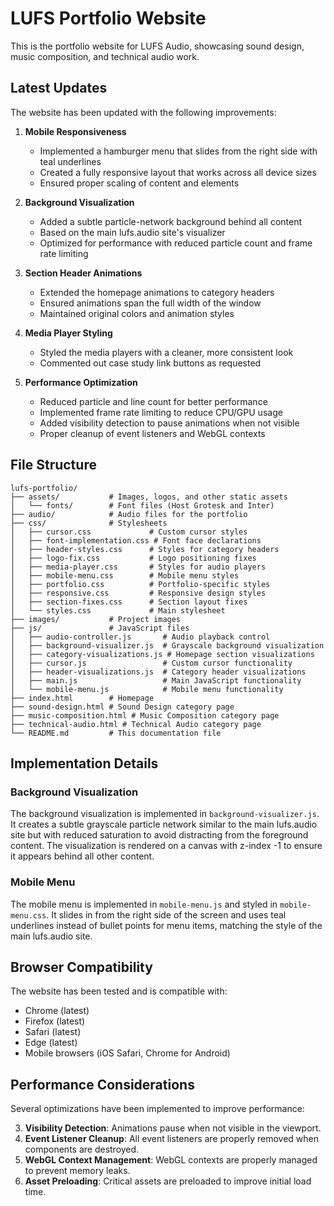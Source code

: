# LUFS Portfolio Website

This is the portfolio website for LUFS Audio, showcasing sound design, music composition, and technical audio work.

## Latest Updates

The website has been updated with the following improvements:

1. **Mobile Responsiveness**
   - Implemented a hamburger menu that slides from the right side with teal underlines
   - Created a fully responsive layout that works across all device sizes
   - Ensured proper scaling of content and elements

2. **Background Visualization**
   - Added a subtle particle-network background behind all content
   - Based on the main lufs.audio site's visualizer
   - Optimized for performance with reduced particle count and frame rate limiting

3. **Section Header Animations**
   - Extended the homepage animations to category headers
   - Ensured animations span the full width of the window
   - Maintained original colors and animation styles

4. **Media Player Styling**
   - Styled the media players with a cleaner, more consistent look
   - Commented out case study link buttons as requested

5. **Performance Optimization**
   - Reduced particle and line count for better performance
   - Implemented frame rate limiting to reduce CPU/GPU usage
   - Added visibility detection to pause animations when not visible
   - Proper cleanup of event listeners and WebGL contexts

## File Structure

```
lufs-portfolio/
├── assets/           # Images, logos, and other static assets
│   └── fonts/        # Font files (Host Grotesk and Inter)
├── audio/            # Audio files for the portfolio
├── css/              # Stylesheets
│   ├── cursor.css             # Custom cursor styles
│   ├── font-implementation.css # Font face declarations
│   ├── header-styles.css      # Styles for category headers
│   ├── logo-fix.css           # Logo positioning fixes
│   ├── media-player.css       # Styles for audio players
│   ├── mobile-menu.css        # Mobile menu styles
│   ├── portfolio.css          # Portfolio-specific styles
│   ├── responsive.css         # Responsive design styles
│   ├── section-fixes.css      # Section layout fixes
│   └── styles.css             # Main stylesheet
├── images/           # Project images
├── js/               # JavaScript files
│   ├── audio-controller.js       # Audio playback control
│   ├── background-visualizer.js  # Grayscale background visualization
│   ├── category-visualizations.js # Homepage section visualizations
│   ├── cursor.js                 # Custom cursor functionality
│   ├── header-visualizations.js  # Category header visualizations
│   ├── main.js                   # Main JavaScript functionality
│   └── mobile-menu.js            # Mobile menu functionality
├── index.html        # Homepage
├── sound-design.html # Sound Design category page
├── music-composition.html # Music Composition category page
├── technical-audio.html # Technical Audio category page
└── README.md         # This documentation file
```

## Implementation Details

### Background Visualization

The background visualization is implemented in `background-visualizer.js`. It creates a subtle grayscale particle network similar to the main lufs.audio site but with reduced saturation to avoid distracting from the foreground content. The visualization is rendered on a canvas with z-index -1 to ensure it appears behind all other content.

### Mobile Menu

The mobile menu is implemented in `mobile-menu.js` and styled in `mobile-menu.css`. It slides in from the right side of the screen and uses teal underlines instead of bullet points for menu items, matching the style of the main lufs.audio site.

## Browser Compatibility

The website has been tested and is compatible with:
- Chrome (latest)
- Firefox (latest)
- Safari (latest)
- Edge (latest)
- Mobile browsers (iOS Safari, Chrome for Android)

## Performance Considerations

Several optimizations have been implemented to improve performance:

3. **Visibility Detection**: Animations pause when not visible in the viewport.
4. **Event Listener Cleanup**: All event listeners are properly removed when components are destroyed.
5. **WebGL Context Management**: WebGL contexts are properly managed to prevent memory leaks.
6. **Asset Preloading**: Critical assets are preloaded to improve initial load time.